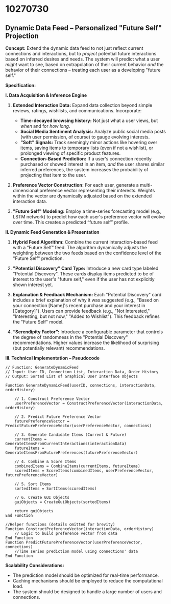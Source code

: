 # 10270730

## Dynamic Data Feed – Personalized "Future Self" Projection

**Concept:** Extend the dynamic data feed to not just reflect current connections and interactions, but to *project* potential future interactions based on inferred desires and needs. The system will predict what a user *might* want to see, based on extrapolation of their current behavior *and* the behavior of their connections – treating each user as a developing "future self."

**Specification:**

**I. Data Acquisition & Inference Engine**

1.  **Extended Interaction Data:** Expand data collection beyond simple reviews, ratings, wishlists, and communications. Incorporate:
    *   **Time-decayed browsing history:** Not just what a user views, but *when* and for *how long*.
    *   **Social Media Sentiment Analysis:** Analyze public social media posts (with user permission, of course) to gauge evolving interests.
    *   **"Soft" Signals:** Track seemingly minor actions like hovering over items, saving items to temporary lists (even if not a wishlist), or prolonged viewing of specific product features.
    *   **Connection-Based Prediction:**  If a user's connection recently purchased or showed interest in an item, *and* the user shares similar inferred preferences, the system increases the probability of projecting that item to the user.

2.  **Preference Vector Construction:** For each user, generate a multi-dimensional preference vector representing their interests. Weights within the vector are dynamically adjusted based on the extended interaction data.

3.  **"Future Self" Modeling:**  Employ a time-series forecasting model (e.g., LSTM network) to predict how each user's preference vector will evolve over time. This creates a predicted “future self” profile.

**II. Dynamic Feed Generation & Presentation**

1.  **Hybrid Feed Algorithm:** Combine the current interaction-based feed with a “Future Self” feed. The algorithm dynamically adjusts the weighting between the two feeds based on the confidence level of the "Future Self" prediction.

2.  **"Potential Discovery" Card Type:** Introduce a new card type labeled "Potential Discovery". These cards display items predicted to be of interest to the user's "future self," even if the user has not explicitly shown interest yet.

3.  **Explanation & Feedback Mechanism:** Each "Potential Discovery" card includes a brief explanation of why it was suggested (e.g., "Based on your connection [Name]'s recent purchase and your interest in [Category]"). Users can provide feedback (e.g., "Not Interested," "Interesting, but not now," "Added to Wishlist"). This feedback refines the "Future Self" model.

4.  **“Serendipity Factor”:**  Introduce a configurable parameter that controls the degree of randomness in the "Potential Discovery" recommendations. Higher values increase the likelihood of surprising (but potentially relevant) recommendations.

**III. Technical Implementation – Pseudocode**

```pseudocode
// Function: GenerateDynamicFeed
// Input: User ID, Connection List, Interaction Data, Order History
// Output: Sorted List of Graphical User Interface Objects

Function GenerateDynamicFeed(userID, connections, interactionData, orderHistory)

    // 1. Construct Preference Vector
    userPreferenceVector = ConstructPreferenceVector(interactionData, orderHistory)

    // 2. Predict Future Preference Vector
    futurePreferenceVector = PredictFuturePreferenceVector(userPreferenceVector, connections)

    // 3. Generate Candidate Items (Current & Future)
    currentItems = GenerateItemsFromCurrentInteractions(interactionData)
    futureItems = GenerateItemsFromFuturePreferences(futurePreferenceVector)

    // 4. Combine & Score Items
    combinedItems = CombineItems(currentItems, futureItems)
    scoredItems = ScoreItems(combinedItems, userPreferenceVector, futurePreferenceVector)

    // 5. Sort Items
    sortedItems = SortItems(scoredItems)

    // 6. Create GUI Objects
    guiObjects = CreateGuiObjects(sortedItems)

    return guiObjects
End Function

//Helper functions (details omitted for brevity)
Function ConstructPreferenceVector(interactionData, orderHistory)
    // Logic to build preference vector from data
End Function
Function PredictFuturePreferenceVector(userPreferenceVector, connections)
    //Time series prediction model using connections' data
End Function

```

**Scalability Considerations:**

*   The prediction model should be optimized for real-time performance.
*   Caching mechanisms should be employed to reduce the computational load.
*   The system should be designed to handle a large number of users and connections.